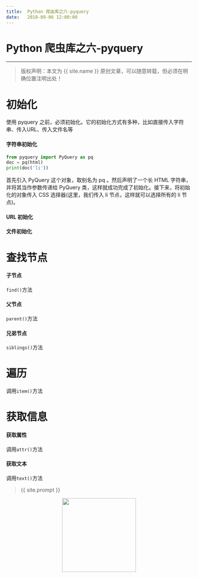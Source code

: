 ```yaml
---             
title:  Python 爬虫库之六-pyquery
date:   2018-09-06 12:00:00
---
```

# Python 爬虫库之六-pyquery
***
> 版权声明：本文为 {{ site.name }} 原创文章，可以随意转载，但必须在明确位置注明出处！

# 初始化

使用 pyquery 之前，必须初始化。它的初始化方式有多种，比如直接传入字符串、传入URL、传入文件名等

#### 字符串初始化

```python
from pyquery import PyQuery as pq
doc = pq(html)
print(doc('li'))
```

首先引入 PyQuery 这个对象，取别名为 pq 。然后声明了一个长 HTML 字符串，并将其当作参数传递给 PyQuery 类，这样就成功完成了初始化。接下来，将初始化的对象传入 CSS 选择器(这里，我们传入 li 节点，这样就可以选择所有的 li 节点)。

#### URL 初始化

#### 文件初始化



# 查找节点

#### 子节点

`find()`方法

#### 父节点

`parent()`方法

#### 兄弟节点

`siblings()`方法

# 遍历

调用`item()`方法

# 获取信息

#### 获取属性

调用`attr()`方法

#### 获取文本

调用`text()`方法

> {{ site.prompt }}

<div  align="center">
<img src="https://xuujii.github.io/images/wechart.jpg" width = "200" height = "200"/>